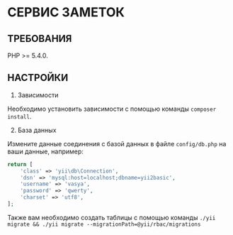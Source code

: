 СЕРВИС ЗАМЕТОК
================================

ТРЕБОВАНИЯ
------------

PHP >= 5.4.0.


НАСТРОЙКИ
-------------

1. Зависимости

Необходимо установить зависимости с помощью команды `composer install`.

2. База данных

Измените данные соединения с базой данных в файле `config/db.php` на ваши данные, например:

```php
return [
    'class' => 'yii\db\Connection',
    'dsn' => 'mysql:host=localhost;dbname=yii2basic',
    'username' => 'vasya',
    'password' => 'qwerty',
    'charset' => 'utf8',
];
```

Также вам необходимо создать таблицы с помощью команды `./yii migrate && ./yii migrate --migrationPath=@yii/rbac/migrations`
